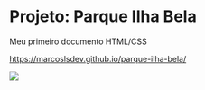 
<h1>Projeto: Parque Ilha Bela</h1>
<p>Meu primeiro documento HTML/CSS</p>

<a href="https://marcoslsdev.github.io/parque-ilha-bela/" target="_blank">https://marcoslsdev.github.io/parque-ilha-bela/</a>

<img src="https://thumbsnap.com/i/FaRXTAL7.png" />
